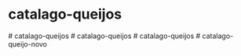 # catalago-queijos
#   c a t a l a g o - q u e i j o s  
 # catalago-queijos
#   c a t a l a g o - q u e i j o s  
 #   c a t a l a g o - q u e i j o - n o v o  
 